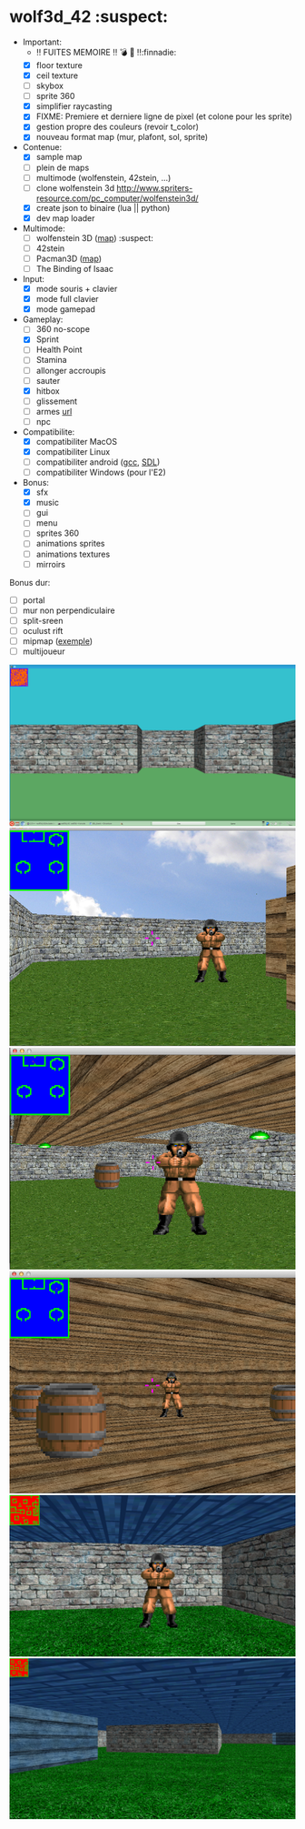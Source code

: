 # wolf3d_42 :suspect:

- Important:
  - :bangbang: FUITES MEMOIRE :bangbang: :bomb: :gun: :bangbang::finnadie:
  - [x] floor texture
  - [x] ceil texture
  - [ ] skybox
  - [ ] sprite 360
  - [x] simplifier raycasting
  - [x] FIXME: Premiere et derniere ligne de pixel (et colone pour les sprite)
  - [x] gestion propre des couleurs (revoir t_color)
  - [x] nouveau format map (mur, plafont, sol, sprite)
  
- Contenue:
  - [x] sample map
  - [ ] plein de maps
  - [ ] multimode (wolfenstein, 42stein, ...)
  - [ ] clone wolfenstein 3d http://www.spriters-resource.com/pc_computer/wolfenstein3d/
  - [x] create json to binaire (lua || python)
  - [x] dev map loader

- Multimode:
  - [ ] wolfenstein 3D ([map](http://www.playstationtrophies.org/forum/wolfenstein-3d/20241-level-key-locations-maps.html)) :suspect:
  - [ ] 42stein 
  - [ ] Pacman3D ([map](http://i190.photobucket.com/albums/z120/ccrv/img/pacman.jpg))
  - [ ] The Binding of Isaac
  
- Input:
  - [x] mode souris + clavier
  - [x] mode full clavier
  - [x] mode gamepad

- Gameplay:
  - [ ] 360 no-scope
  - [x] Sprint
  - [ ] Health Point
  - [ ] Stamina
  - [ ] allonger accroupis
  - [ ] sauter
  - [x] hitbox
  - [ ] glissement
  - [ ] armes [url](http://forum.zdoom.org/viewtopic.php?f=37&t=33996)
  - [ ] npc

- Compatibilite:
  - [x] compatibiliter MacOS
  - [x] compatibiliter Linux
  - [ ] compatibiliter android ([gcc](https://play.google.com/store/apps/details?id=com.n0n3m4.gcc4droid), [SDL](https://play.google.com/store/apps/details?id=com.n0n3m4.droidsdl))
  - [ ] compatibiliter Windows (pour l'E2)

- Bonus:
  - [x] sfx
  - [x] music
  - [ ] gui
  - [ ] menu
  - [ ] sprites 360
  - [ ] animations sprites
  - [ ] animations textures
  - [ ] mirroirs

Bonus dur:
  - [ ] portal
  - [ ] mur non perpendiculaire
  - [ ] split-sreen
  - [ ] oculust rift
  - [ ] mipmap ([exemple](http://www.fevrierdorian.com/blog/post/2009/12/24/Les-maps-mental-ray-(part-2.1)%3A-Le-debug))
  - [ ] multijoueur

![alt tag](img/screenshot.png)
![alt tag](img/Screen%20Shot%202015-01-22%20at%2021.09.32.png)
![alt tag](img/Screen%20Shot%202015-01-22%20at%2021.08.54.png)
![alt tag](img/Screen%20Shot%202015-01-22%20at%2021.08.05.png)
![alt tag](img/Screen%20Shot%202015-01-20%20at%2021.41.53.png)
![alt tag](img/Screen%20Shot%202015-01-20%20at%2016.14.40.png)
